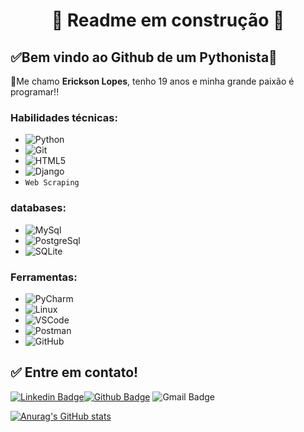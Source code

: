 <h1 align="center"> 
	🚧 Readme em construção 🚧
</h1>


## ✅Bem vindo ao Github de um Pythonista🚀  

👋Me chamo **Erickson Lopes**, tenho 19 anos e minha grande paixão é programar!!


### Habilidades técnicas:
- ![Python](https://img.shields.io/badge/-Python-3776AB?&logo=Python&logoColor=FFFFFF)
- ![Git](https://img.shields.io/badge/-Git-F05032?&logo=git&logoColor=FFFFFF)
- ![HTML5](https://img.shields.io/badge/-HTML5-E34F26?&logo=HTML5&logoColor=FFFFFF)
- ![Django](https://img.shields.io/badge/-Django-092E20?&logo=Django&logoColor=FFFFFF)
- `Web Scraping`

### databases:
- ![MySql](https://img.shields.io/badge/-MySql-000?&logo=MySQL&logoColor=FFFFFF)
- ![PostgreSql](https://img.shields.io/badge/-PostgreSql-000?&logo=postgresql&logoColor=FFFFFF)
- ![SQLite](https://img.shields.io/badge/-SQLite-000?&logo=sqlite&logoColor=FFFFFF)

### Ferramentas:
- ![PyCharm](https://img.shields.io/badge/-PyCharm-000?&logo=PyCharm&logoColor=FFFFFF)
- ![Linux](https://img.shields.io/badge/-Linux-000?&logo=Linux&logoColor=FFFFFF)
- ![VSCode](https://img.shields.io/badge/-VSCode-000?&logo=Visual%20Studio%20Code&logoColor=FFFFFF)
- ![Postman](https://img.shields.io/badge/-Postman-000?&logo=Postman&logoColor=FFFFFF)
- ![GitHub](https://img.shields.io/badge/-GitHub-181717?&logo=GitHub&logoColor=FFFFFF)

## ✅ Entre em contato!

[![Linkedin Badge](https://img.shields.io/badge/-LinkedIn-blue?style=flat-square&logo=Linkedin&logoColor=white&link=https://linkedin.com/in/brunoluiss)](https://www.linkedin.com/in/ericksonlopesdev/)[![Github Badge](https://img.shields.io/badge/-Github-000?style=flat-square&logo=Github&logoColor=white&link=https://github.com/Erickson-lopes-dev)](https://github.com/Erickson-lopes-dev)
![Gmail Badge](https://img.shields.io/badge/-ofc.erickson@gmail.com-c14438?style=flat-square&logo=Gmail&logoColor=white&link=erickson:ofc.erickson@gmail.com)


   
[![Anurag's GitHub stats](https://github-readme-stats.vercel.app/api?username=Erickson-lopes-dev&show_icons=true&theme=tokyonight)](https://github.com/Erickson-lopes-dev/github-readme-stats)

